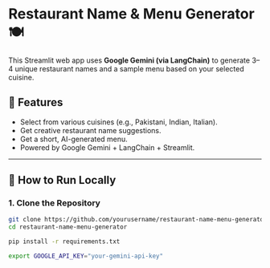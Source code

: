 # Restaurant Name & Menu Generator 🍽️

This Streamlit web app uses **Google Gemini (via LangChain)** to generate 3–4 unique restaurant names and a sample menu based on your selected cuisine.

## 🔧 Features

- Select from various cuisines (e.g., Pakistani, Indian, Italian).
- Get creative restaurant name suggestions.
- Get a short, AI-generated menu.
- Powered by Google Gemini + LangChain + Streamlit.

---

## 🚀 How to Run Locally

### 1. Clone the Repository
```bash
git clone https://github.com/yourusername/restaurant-name-menu-generator.git
cd restaurant-name-menu-generator

pip install -r requirements.txt

export GOOGLE_API_KEY="your-gemini-api-key"


